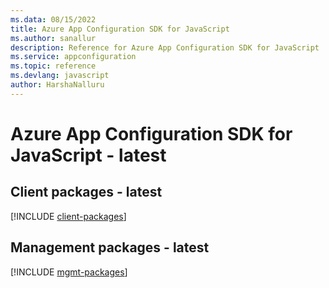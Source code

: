 ```yaml
---
ms.data: 08/15/2022
title: Azure App Configuration SDK for JavaScript
ms.author: sanallur
description: Reference for Azure App Configuration SDK for JavaScript
ms.service: appconfiguration
ms.topic: reference
ms.devlang: javascript
author: HarshaNalluru
---
```

# Azure App Configuration SDK for JavaScript - latest

## Client packages - latest
[!INCLUDE [client-packages](app-configuration-client-index.md)]
## Management packages - latest
[!INCLUDE [mgmt-packages](app-configuration-mgmt-index.md)]